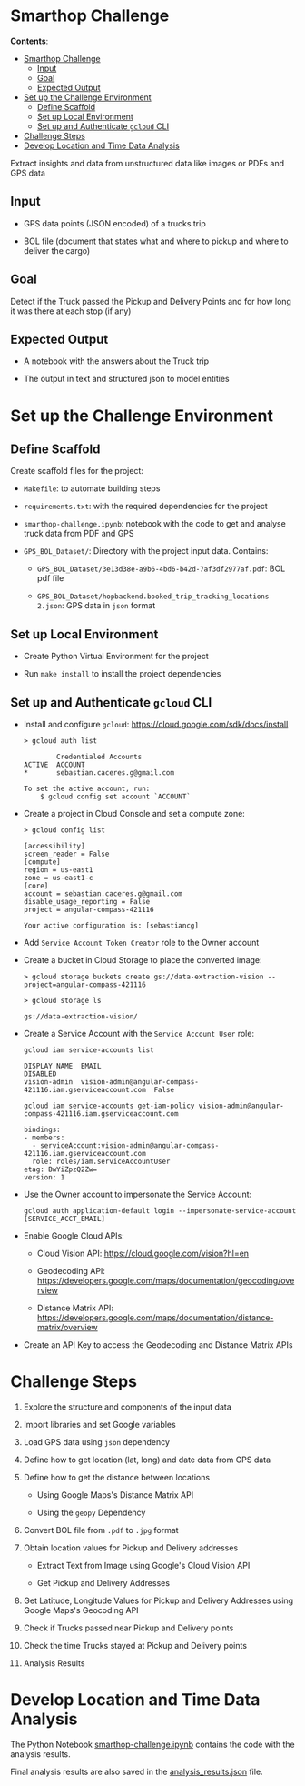 # Smarthop Challenge

**Contents**:

- [Smarthop Challenge](#smarthop-challenge)
  - [Input](#input)
  - [Goal](#goal)
  - [Expected Output](#expected-output)
- [Set up the Challenge Environment](#set-up-the-challenge-environment)
  - [Define Scaffold](#define-scaffold)
  - [Set up Local Environment](#set-up-local-environment)
  - [Set up and Authenticate `gcloud` CLI](#set-up-and-authenticate-gcloud-cli)
- [Challenge Steps](#challenge-steps)
- [Develop Location and Time Data Analysis](#develop-location-and-time-data-analysis)


Extract insights and data from unstructured data like images 
or PDFs and GPS data

## Input

* GPS data points (JSON encoded) of a trucks trip

* BOL file (document that states what and where to pickup and 
where to deliver the cargo)

## Goal

Detect if the Truck passed the Pickup and Delivery Points and 
for how long it was there at each stop (if any)

## Expected Output

* A notebook with the answers about the Truck trip

* The output in text and structured json to model entities

# Set up the Challenge Environment

## Define Scaffold

Create scaffold files for the project:
  
* `Makefile`: to automate building steps

* `requirements.txt`: with the required dependencies for the 
project

* `smarthop-challenge.ipynb`: notebook with the code to get and 
analyse truck data from PDF and GPS

* `GPS_BOL_Dataset/`: Directory with the project input data. 
Contains:
  
  - `GPS_BOL_Dataset/3e13d38e-a9b6-4bd6-b42d-7af3df2977af.pdf`: 
  BOL pdf file
  
  - `GPS_BOL_Dataset/hopbackend.booked_trip_tracking_locations 2.json`: 
  GPS data in `json` format

## Set up Local Environment

* Create Python Virtual Environment for the project

* Run `make install` to install the project dependencies

## Set up and Authenticate `gcloud` CLI 

* Install and configure `gcloud`: 
https://cloud.google.com/sdk/docs/install
  
  ```
  > gcloud auth list
  ```
  ```
          Credentialed Accounts
  ACTIVE  ACCOUNT
  *       sebastian.caceres.g@gmail.com

  To set the active account, run:
      $ gcloud config set account `ACCOUNT`
  ```

* Create a project in Cloud Console and set a compute zone: 
  
  ```
  > gcloud config list
  ```
  ```
  [accessibility]
  screen_reader = False
  [compute]
  region = us-east1
  zone = us-east1-c
  [core]
  account = sebastian.caceres.g@gmail.com
  disable_usage_reporting = False
  project = angular-compass-421116

  Your active configuration is: [sebastiancg]
  ```

* Add `Service Account Token Creator` role to the Owner account

* Create a bucket in Cloud Storage to place the converted image: 
  
  ```
  > gcloud storage buckets create gs://data-extraction-vision --project=angular-compass-421116
  ```
  ```
  > gcloud storage ls
  ```
  ```
  gs://data-extraction-vision/
  ```

* Create a Service Account with the `Service Account User` role:
  
  ```
  gcloud iam service-accounts list
  ```
  ```
  DISPLAY NAME  EMAIL                                                        DISABLED
  vision-admin  vision-admin@angular-compass-421116.iam.gserviceaccount.com  False
  ```

  ```
  gcloud iam service-accounts get-iam-policy vision-admin@angular-compass-421116.iam.gserviceaccount.com
  ```
  ```
  bindings:
  - members:
    - serviceAccount:vision-admin@angular-compass-421116.iam.gserviceaccount.com
    role: roles/iam.serviceAccountUser
  etag: BwYiZpzQ2Zw=
  version: 1
  ```

* Use the Owner account to impersonate the Service Account:
  
  ```
  gcloud auth application-default login --impersonate-service-account [SERVICE_ACCT_EMAIL]
  ```

* Enable Google Cloud APIs:
  
  - Cloud Vision API: https://cloud.google.com/vision?hl=en
  
  - Geodecoding API: https://developers.google.com/maps/documentation/geocoding/overview

  - Distance Matrix API: https://developers.google.com/maps/documentation/distance-matrix/overview

* Create an API Key to access the Geodecoding and Distance 
Matrix APIs

# Challenge Steps

1. Explore the structure and components of the input data

2. Import libraries and set Google variables

3. Load GPS data using `json` dependency

4. Define how to get location (lat, long) and date data from 
GPS data

5. Define how to get the distance between locations 
   
   * Using Google Maps's Distance Matrix API
   
   * Using the `geopy` Dependency

6. Convert BOL file from `.pdf` to `.jpg` format 

7. Obtain location values for Pickup and Delivery addresses
   
   * Extract Text from Image using Google's Cloud Vision API
   
   * Get Pickup and Delivery Addresses

8. Get Latitude, Longitude Values for Pickup and Delivery 
Addresses using Google Maps's Geocoding API

9.  Check if Trucks passed near Pickup and Delivery points

10. Check the time Trucks stayed at Pickup and Delivery points

11. Analysis Results

# Develop Location and Time Data Analysis

The Python Notebook 
[smarthop-challenge.ipynb](project-results\smarthop-challenge.ipynb) contains 
the code with the analysis results.

Final analysis results are also saved in the 
[analysis_results.json](project-results\analysis_results.json) file.